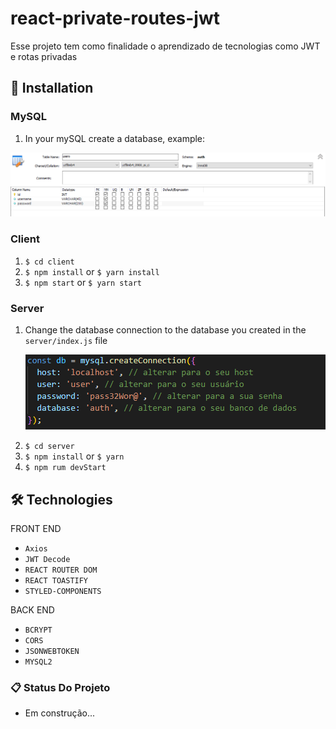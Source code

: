 # react-private-routes-jwt

Esse projeto tem como finalidade o aprendizado de tecnologias como JWT e rotas privadas





## 🔧 Installation


### MySQL

  1. In your mySQL create a database, example:
  
   <p align="center">
      <img src="client/src/assets/readme/bancoauth.png" width="600px">
    </p>

### Client

  1. `$ cd client`
  2. `$ npm install` or `$ yarn install`
  3. `$ npm start` or `$ yarn start`
  
### Server
  1. Change the database connection to the database you created in the `server/index.js` file
    <p align="center">
      <img src="client/src/assets/readme/bancoconnect.png" width="600px">
    </p>
  2. `$ cd server`
  3. `$ npm install` or `$ yarn`
  4. `$ npm rum devStart`

## 🛠️ Technologies

FRONT END
+ `Axios`
+ `JWT Decode` 
+ `REACT ROUTER DOM`
+ `REACT TOASTIFY`
+ `STYLED-COMPONENTS`

BACK END
+ `BCRYPT`
+ `CORS`
+ `JSONWEBTOKEN`
+ `MYSQL2`

### 📋 Status Do Projeto

- Em construção...




  
  



